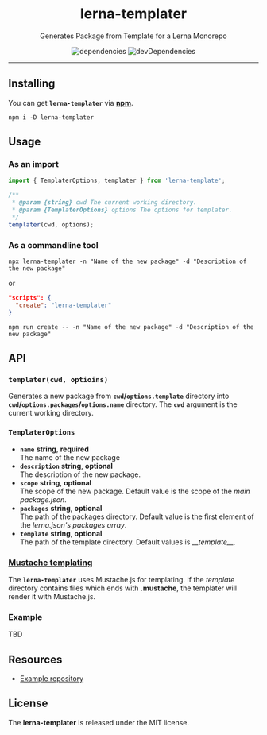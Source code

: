 <h1 align="center">lerna-templater</h1>
<p align="center">Generates Package from Template for a Lerna Monorepo</p>
<p align="center">
  <img src="https://david-dm.org/rdarida/lerna-templater/status.svg" alt="dependencies">
  <img src="https://david-dm.org/rdarida/lerna-templater/dev-status.svg" alt="devDependencies">
</p>
<hr>

## Installing
You can get **`lerna-templater`** via **[npm](https://npmjs.org/package/lerna-templater)**.
```
npm i -D lerna-templater
```

## Usage
### As an import
```ts
import { TemplaterOptions, templater } from 'lerna-template';

/**
 * @param {string} cwd The current working directory.
 * @param {TemplaterOptions} options The options for templater.
 */
templater(cwd, options);
```
### As a commandline tool
```
npx lerna-templater -n "Name of the new package" -d "Description of the new package"
```

or

```json
"scripts": {
  "create": "lerna-templater"
}
```

```
npm run create -- -n "Name of the new package" -d "Description of the new package"
```

## API
### `templater(cwd, optioins)`
Generates a new package from **`cwd`/`options.template`** directory into **`cwd`/`options.packages`/`options.name`** directory. The **`cwd`** argument is the current working directory.

### `TemplaterOptions`
- **`name`** **string**, **required**  
  The name of the new package
- **`description`** **string**, **optional**  
  The description of the new package.
- **`scope`** **string**, **optional**  
  The scope of the new package. Default value is the scope of the *main package.json*.
- **`packages`** **string**, **optional**  
  The path of the packages directory. Default value is the first element of the *lerna.json's packages array*.
- **`template`** **string**, **optional**  
  The path of the template directory. Default values is *\_\_template\_\_*.

### [Mustache templating](https://npmjs.org/packages/mustache)
The **`lerna-templater`** uses Mustache.js for templating. If the *template* directory contains files which ends with **.mustache**, the templater will render it with Mustache.js.

### Example
TBD

## Resources
- [Example repository](https://github.com/rdarida/base-scripts)

## License
The **lerna-templater** is released under the MIT license.
